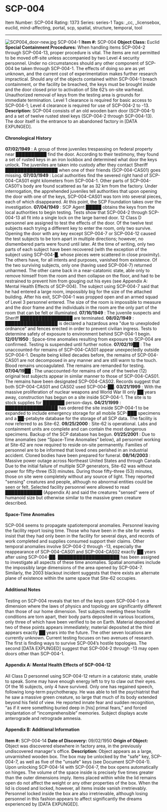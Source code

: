 # SCP-004
Item Number: SCP-004
Rating: 1373
Series: series-1
Tags: _cc, _licensebox, euclid, mind-affecting, portal, scp, spatial, structure, temporal, tool

---

![SCP004_door-new.jpg](https://scp-wiki.wdfiles.com/local--files/scp-004/SCP004_door-new.jpg)
SCP-004-1
**Item #:** SCP-004
**Object Class:** Euclid
**Special Containment Procedures:** When handling items SCP-004-2 through SCP-004-13, proper procedure is vital. The items are not permitted to be moved off-site unless accompanied by two Level 4 security personnel. Under no circumstances should any other component of SCP-004 be taken through SCP-004-1. The effects of doing so are as yet unknown, and the current cost of experimentation makes further research impractical. Should any of the objects contained within SCP-004-1 breach containment, or the facility be breached, the keys must be brought inside and the door closed prior to activation of Site 62’s on-site warhead. Unauthorized removal of keys from the testing area is grounds for immediate termination.
Level 1 clearance is required for basic access to SCP-004-1; Level 4 clearance is required for use of SCP-004-2 to -13.
**Description:** SCP-004 consists of an old wooden barn door (SCP-004-1) and a set of twelve rusted steel keys (SCP-004-2 through SCP-004-13). The door itself is the entrance to an abandoned factory in [DATA EXPUNGED].
#### Chronological History
**07/02/1949** : A group of three juveniles trespassing on federal property near ██████████ find the door. According to their testimony, they found a set of rusted keys in an iron lockbox and determined what door the keys unlock. The juveniles are taken into custody after they contact Sheriff █████████████████ when one of their friends (SCP-004-CAS01) goes missing.
**07/03/1949** : Local authorities find the severed right hand of SCP-004-CAS01 eight kilometers from SCP-004-1. Other parts of SCP-004-CAS01's body are found scattered as far as 32 km from the factory. Under interrogation, the apprehended juveniles tell authorities that upon opening the door with one of the keys, SCP-004-CAS01 was torn into several pieces, each of which disappeared. At this point, the SCP Foundation takes over the investigation.
**07/04/1949** : SCP Agent █████ obtains the keys from the local authorities to begin testing. Tests show that SCP-004-2 through SCP-004-13 all fit into a single lock on the large barred door. 12 Class D personnel are assigned to test the effects of the door. Of the twelve test subjects each trying a different key to enter the room, only two survive. Opening the door with any key except SCP-004-7 or SCP-004-12 caused the test subjects to be torn apart in multiple directions; however, no dismembered parts were found until later. At the time of writing, only two parts of each subject have been recovered (with the exception of the subject using SCP-004-█, whose pieces were scattered in close proximity). The others have, for all intents and purposes, vanished from existence.
Of the two surviving subjects, only one (having used SCP-004-7) returned unharmed. The other came back in a near-catatonic state, able only to remove himself from the room and then collapse on the floor, and had to be restrained to prevent him from gouging out his eyes (see Appendix A: Mental Health Effects of SCP-004). The subject using SCP-004-7 said that he had entered a large room, impossibly big for the size of the attached building. After his exit, SCP-004-1 was propped open and an armed squad of Level 3 personnel entered. The size of the room is impossible to measure and the door frame and the individuals in the room are the only part of the room that can be felt or illuminated.
**07/16/1949** : The juvenile suspects and Sheriff █████████████████ are terminated.
**08/02/1949** : █████████████████ is declared a hazardous area "due to unexploded ordnance" and fences erected in order to prevent civilian ingress. Tests to determine safety of exposure to environment behind SCP-004-1 begin.
**12/01/1950** : Space-time anomalies resulting from exposure to SCP-004 are confirmed. Testing is suspended until further notice.
**07/02/19██** : The unaccounted-for remains of SCP-004-CAS01 appear unexpectedly outside SCP-004-1. Despite being killed decades before, the remains of SCP-004-CAS01 are not decomposed in any manner and are still warm to the touch. Blood remains uncoagulated. The remains are remanded for testing.
**07/04/19██** : The unaccounted-for remains of one of the twelve (12) original test subjects appear in similar manner to those of SCP-004-CAS01. The remains have been designated SCP-004-CAS02. Records suggest that both SCP-004-CAS01 and CAS02 used SCP-004-██.
**03/21/1999** : With the massive proliferation of nuclear weapons and World War III only ██ years away, construction has begun on a site inside SCP-004-1. The site is to stock supplies for ███████ person-days.
**04/21/1999** : █████████████████ has ordered the site inside SCP-004-1 to be expanded to include emergency storage for all mobile SCP-███ specimens and a ██-petabyte database for the storage of all SCP data. The facility is now referred to as Site-62.
**09/25/2000** : Site-62 is operational. Labs and containment units are complete and can contain the most dangerous specimens. Backup of the SCP database has begun.
**01/25/2001** : Due to time anomalies (see “Space-Time Anomalies” below), all personnel working at Site-62 are now required to reside on-site permanently. Families of personnel are to be informed that loved ones perished in an industrial accident. Cloned bodies have been prepared for funeral.
**08/14/2003** : Massive power outage across Northeast United States and through Canada. Due to the initial failure of multiple SCP generators, Site-62 was without power for fifty-three (53) minutes. During those fifty-three (53) minutes, those on site were completely without any source of light. They reported "sensing" creatures and people, although no abnormal entities could be seen or felt. Selected facility personnel were allowed to read ████████████ (Appendix A) and said the creatures "sensed" were of humanoid size but otherwise similar to the massive green creature described.
#### Space-Time Anomalies
SCP-004 seems to propagate spatiotemporal anomalies. Personnel leaving the facility report losing time. Those who have been in the site for weeks insist that they had only been in the facility for several days, and records of work completed and supplies consumed support their claims. Other temporal anomalies involve SCP-004-2 through -13, especially the reappearance of SCP-004-CAS01 and SCP-004-CAS02 exactly ██ years after using SCP-004-██. ████████████████████ has been assigned to investigate all aspects of these time anomalies. Spatial anomalies include the impossibly large dimensions of the area opened by SCP-004-7. Similarly, the 2003 blackout incident suggests that there exists an alternate plane of existence within the same space that Site-62 occupies.
#### Additional Notes
Testing on SCP-004 reveals that ten of the keys open SCP-004-1 on a dimension where the laws of physics and topology are significantly different than those of our home dimension. Test subjects meeting these hostile conditions are torn apart, their body parts deposited in various locations, only three of which have been verified to be on Earth. Material deposited at two of these points appears immediately; material deposited at the third appears exactly ██ years into the future. The other seven locations are currently unknown.
Current testing focuses on two avenues of research. The first is finding ways to survive SCP-004’s hostile topologies. The second [DATA EXPUNGED] suggest that SCP-004-2 through -13 may open doors other than SCP-004-1.
#### Appendix A: Mental Health Effects of SCP-004-12
All Class D personnel using SCP-004-12 return in a catatonic state, unable to speak. Some may have enough energy left to try to claw out their eyes. Of the 16 subjects, only 4 have survived. Only one has regained speech, following long-term psychotherapy. He was able to tell the psychiatrist that he saw a massive green creature, so large that much of its body extended beyond his field of view. He reported innate fear and sudden recognition, “as if it were something buried deep in [his] primal fears,” and forced implantation of “incomprehensible” memories. Subject displays acute anterograde and retrograde amnesia.
#### Appendix B: Additional Information
**Item #:** SCP-004-14
**Date of Discovery:** 09/02/1950
**Origin of Object:** Object was discovered elsewhere in factory area, in the previously undiscovered manager's office.
**Description:** Object appears as a large, unvarnished wooden box. The box may be unlocked by the "safe" key, SCP-004-7, as well as five of the "unsafe" keys (see Document SCP-004-1).
Upon unlocking SCP-004-14 with SCP-004-7, the box opens automatically on hinges. The volume of the space inside is precisely five times greater than the outer dimensions imply. Items placed within while the lid remains open do not affect the weight or any other properties of the box. When the lid is closed and locked, however, all items inside vanish irretrievably. Personnel locked inside the box are also irretrievable, although losing personnel in this fashion appears to affect significantly the dreams experienced by [DATA EXPUNGED].